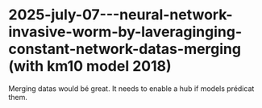 # 2025-july-07---neural-network-invasive-worm-by-laveraginging-constant-network-datas-merging (with km10 model 2018)
Merging datas would bé great. It needs to enable a hub if models prédicat them.
